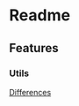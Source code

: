 # Readme


## Features




### Utils
[Differences](https://www.futurefit.co.uk/blog/what-is-the-difference-between-a-fitness-instructor-and-a-personal-trainer/)